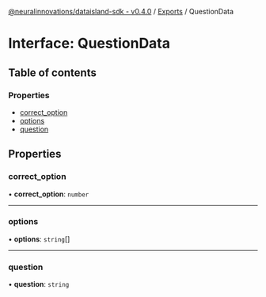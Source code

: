 [@neuralinnovations/dataisland-sdk - v0.4.0](../../README.md) / [Exports](../modules.md) / QuestionData

# Interface: QuestionData

## Table of contents

### Properties

- [correct\_option](QuestionData.md#correct_option)
- [options](QuestionData.md#options)
- [question](QuestionData.md#question)

## Properties

### correct\_option

• **correct\_option**: `number`

___

### options

• **options**: `string`[]

___

### question

• **question**: `string`
